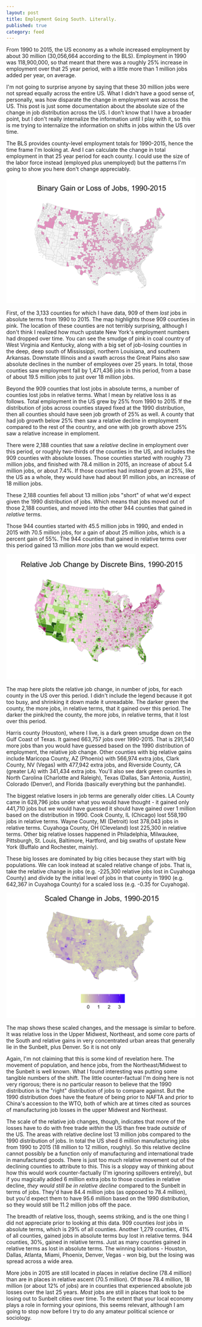 ```yaml
---
layout: post
title: Employment Going South. Literally.
published: true
category: feed
---
```


From 1990 to 2015, the US economy as a whole increased employment by about 30 million (30,056,664 according to the BLS). Employment in 1990 was 118,900,000, so that meant that there was a roughly 25% increase in employment over that 25 year period, with a little more than 1 million jobs added per year, on average.

I'm not going to surprise anyone by saying that these 30 million jobs were not spread equally across the entire US. What I didn't have a good sense of, personally, was how disparate the change in employment was across the US. This post is just some documentation about the absolute size of the change in job distribution across the US. I don't know that I have a broader point, but I don't really internalize the information until I play with it, so this is me trying to internalize the information on shifts in jobs within the US over time.

The BLS provides county-level employment totals for 1990-2015, hence the time frame I'm looking at. And I can calculate the change in total employment in that 25 year period for each county. I could use the size of the labor force instead (employed plus unemployed) but the patterns I'm going to show you here don't change appreciably. 

![Binary job gain loss](/assets/county_loss.png)

First, of the 3,133 counties for which I have data, 909 of them *lost* jobs in absolute terms from 1990 to 2015. The map highlights those 909 counties in pink. The location of these counties are not terribly surprising, although I don't think I realized how much upstate New York's employment numbers had dropped over time. You can see the smudge of pink in coal country of West Virginia and Kentucky, along with a big set of job-losing counties in the deep, deep south of Mississippi, northern Louisiana, and southern Arkansas. Downstate Illinois and a swath across the Great Plains also saw absolute declines in the number of employees over 25 years. In total, those counties saw employment fall by 1,471,436 jobs in this period, from a base of about 19.5 million jobs to just over 18 million jobs. 

Beyond the 909 counties that lost jobs in absolute terms, a number of counties lost jobs in relative terms. What I mean by relative loss is as follows. Total employment in the US grew by 25% from 1990 to 2015. If the distribution of jobs across counties stayed fixed at the 1990 distribution, then all counties should have seen job growth of 25% as well. A county that had job growth below 25% then saw a relative decline in employment compared to the rest of the country, and one with job growth above 25% saw a relative increase in emploment.

There were 2,188 counties that saw a *relative* decline in employment over this period, or roughly two-thirds of the counties in the US, and includes the 909 counties with absolute losses. Those counties started with roughly 73 million jobs, and finished with 78.4 million in 2015, an increase of about 5.4 million jobs, or about 7.4%. If those counties had instead grown at 25%, like the US as a whole, they would have had about 91 million jobs, an increase of 18 million jobs. 

These 2,188 counties fell about 13 million jobs "short" of what we'd expect given the 1990 distribution of jobs. Which means that jobs moved out of those 2,188 counties, and moved into the other 944 counties that gained in *relative* terms. 

Those 944 counties started with 45.5 million jobs in 1990, and ended in 2015 with 70.5 million jobs, for a gain of about 25 million jobs, which is a percent gain of 55%. The 944 counties that gained in relative terms over this period gained 13 million *more* jobs than we would expect.  

![Relative job bins](/assets/county_scale.png)

The map here plots the relative job change, in number of jobs, for each county in the US over this period. I didn't include the legend because it got too busy, and shrinking it down made it unreadable. The darker green the county, the more jobs, in relative terms, that it gained over this period. The darker the pink/red the county, the more jobs, in relative terms, that it lost over this period.

Harris county (Houston), where I live, is a dark green smudge down on the Gulf Coast of Texas. It gained 663,757 jobs over 1990-2015. That is 291,540 more jobs than you would have guessed based on the 1990 distribution of employment, the relative job change. Other counties with big relative gains include Maricopa County, AZ (Phoenix) with 566,974 extra jobs, Clark County, NV (Vegas) with 477,942 extra jobs, and Riverside County, CA (greater LA) with 341,434 extra jobs. You'll also see dark green counties in North Carolina (Charlotte and Raleigh), Texas (Dallas, San Antonia, Austin), Colorado (Denver), and Florida (basically everything but the panhandle).

The biggest relative losers in job terms are generally older cities. LA County came in 628,796 jobs under what you would have thought - it gained only 441,710 jobs but we would have guessed it should have gained over 1 million based on the distribution in 1990. Cook County, IL (Chicago) lost 558,190 jobs in relative terms. Wayne County, MI (Detroit) lost 378,043 jobs in relative terms. Cuyahoga County, OH (Cleveland) lost 225,300 in relative terms. Other big relative losses happened in Philadelphia, Milwaukee, Pittsburgh, St. Louis, Baltimore, Hartford, and big swaths of upstate New York (Buffalo and Rochester, mainly). 

These big losses are dominated by big cities because they start with big populations. We can look instead at scaled relative change of jobs. That is, take the relative change in jobs (e.g. -225,300 relative jobs lost in Cuyahoga County) and divide by the initial level of jobs in that county in 1990 (e.g. 642,367 in Cuyahoga County) for a scaled loss (e.g. -0.35 for Cuyahoga). 

![Scaled changes](/assets/county_perc.png)

The map shows these scaled changes, and the message is similar to before. It was relative loss in the Upper Midwest, Northeast, and some core parts of the South and relative gains in very concentrated urban areas that generally lie in the Sunbelt, plus Denver. So it is not only 

Again, I'm not claiming that this is some kind of revelation here. The movement of population, and hence jobs, from the Northeast/Midwest to the Sunbelt is well known. What I found interesting was putting some tangible numbers of the shift. The little counter-factual I'm doing here is not very rigorous; there is no particular reason to believe that the 1990 distribution is the "right" distribution of jobs to compare against. But the 1990 distribution does have the feature of being prior to NAFTA and prior to China's accession to the WTO, both of which are at times cited as sources of manufacturing job losses in the upper Midwest and Northeast. 

The scale of the relative job changes, though, indicates that more of the losses have to do with free trade *within* the US than free trade *outside* of the US. The areas with relative decline lost 13 million jobs compared to the 1990 distribution of jobs. In total the US shed 6 million manufacturing jobs from 1990 to 2015 (18 million to 12 million, roughly). So this relative decline cannot possibly be a function only of manufacturing and international trade in manufactured goods. There is just too much relative movement out of the declining counties to attribute to this. This is a sloppy way of thinking about how this would work counter-factually (I'm ignoring spillovers entirely), but if you magically added 6 million extra jobs to those counties in relative decline, *they would still be in relative decline* compared to the Sunbelt in terms of jobs. They'd have 84.4 million jobs (as opposed to 78.4 million), but you'd expect them to have 95.6 million based on the 1990 distribution, so they would still be 11.2 million jobs off the pace. 

The breadth of relative loss, though, seems striking, and is the one thing I did not appreciate prior to looking at this data. 909 counties *lost* jobs in absolute terms, which is 29% of all counties. Another 1,279 counties, 41% of all counties, gained jobs in absolute terms buy lost in relative terms. 944 counties, 30%, gained in relative terms. Just as many counties gained in relative terms as lost in absolute terms. The winning locations - Houston, Dallas, Atlanta, Miami, Phoenix, Denver, Vegas - won big, but the losing was spread across a wide area. 

More jobs in 2015 are still located in places in relative decline (78.4 million) than are in places in relative ascent (70.5 million). Of those 78.4 million, 18 million (or about 12% of jobs) are in counties that experienced absolute job losses over the last 25 years. *Most* jobs are still in places that look to be losing out to Sunbelt cities over time. To the extent that your local economy plays a role in forming your opinions, this seems relevant, although I am going to stop now before I try to do any amateur political science or sociology.

